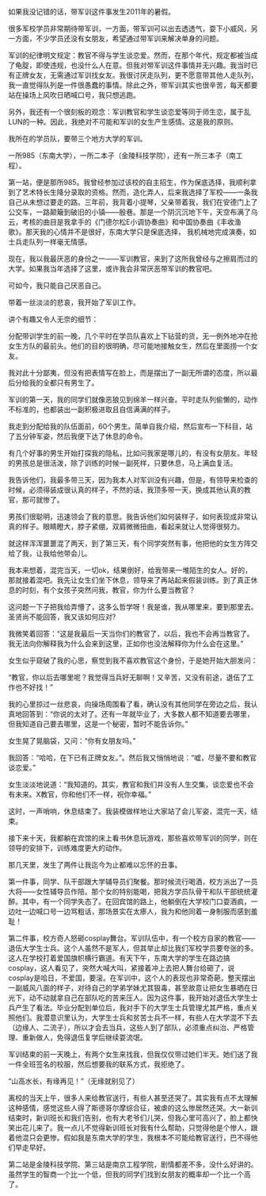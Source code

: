 如果我没记错的话，带军训这件事发生2011年的暑假。

很多军校学员非常期待带军训，一方面，带军训可以出去透透气，耍下小威风，另一方面，不少学员还没有女朋友，希望通过带军训来解决单身的问题。

军训的纪律明文规定：教官不得与学生谈恋爱。然而，在那个年代，规定都被当成了龟腚，即使违规，也没什么人在意。但我对带军训这件事情并无兴趣。我当时已有正牌女友，无需通过军训找女友。我很讨厌走队列，更不愿意带其他人走队列，我一直觉得队列是一件很愚蠢的事情。除此之外，带军训其实也很辛苦，每天都要站在操场上风吹日晒喊口号，我只想逃跑。

另外，我还有一个很刻板的观念：军训教官和学生谈恋爱等同于师生恋，属于乱LUN的一种。因此，我绝对不可能和军训的女生产生感情。这是我的原则。

我所在的学员队，要带三个地方大学的军训。

一所985（东南大学），一所二本子（金陵科技学院），还有一所三本子（南工程）。

第一站，便是那所985。我曾经参加过该校的自主招生，作为保底选择，我顺利拿到了艺术特长生降分录取的资格。然而，造化弄人，后来我选择了军校——一条我自己从未想过要走的路。三年前，我背着小提琴，父亲带着我，我们在安德门上了公交车，一路颠簸到破旧的小镇——殷巷。那是一个阴沉沉地下午，天空布满了乌云，考核的曲目是我拿手的《门德尔松E小调协奏曲》和中国协奏曲《丰收渔歌》。那天我的心情并不是很好，东南大学只是保底选择， 我机械地完成演奏，如士兵走队列一样毫无情感。

现在，我以我最厌恶的身份之一——军训教官，来到了这所我曾经与之擦肩而过的大学。如果我当年选择了这里，或许我会非常厌恶带军训的教官吧。

可如今，我只能自己厌恶自己。

带着一丝淡淡的悲哀，我开始了军训工作。

讲个有趣又令人无奈的细节：

分配带训学生的前一晚，几个平时在学员队喜欢上下钻营的货，无一例外地冲在抢女生方队的最前头。他们的目的很明确，尽可能地接触女生，然后在里面捞一个女友。

我对此十分鄙夷，但没有把表情写在脸上，而是摆出了一副无所谓的态度，所以最后分给我的全都只有男生了。

军训的第一天，我的同学们就像恶狼见到绵羊一样兴奋。平时走队列偷懒的，动作不标准的，也都装出一副积极进取且自信满满的样子。

我走到分配给我的队伍面前，60个男生。简单自我介绍，然后宣布一下科目，站了五分钟军姿，然后我便下达了休息的命令。

有几个好事的男生开始打探我的隐私，比如问我家是哪儿的，有没有女朋友。年轻的男孩总是很活泼，除了训练的时候一副死样，只要休息，马上满血复活。

我告诉他们，我最多带三天，因为我本人对军训没有兴趣，但是，有领导来检查的时候，必须得装成很认真的样子，不然的话，我顶多带一天，换成其他认真的教官，那可就惨了。

男孩们很聪明，迅速领会了我的意思。我告诉他们如何装样子，如何表现成非常认真的样子。眼睛瞪大，脖子紧绷，双肩微微扭曲，看起来就让人觉得很努力。

就这样浑浑噩噩混了两天，到了第三天，有个同学突然有事，他把他的女生方阵交给了我，让我给他带会儿。

我本来想着，混完当天，一切ok，结果倒好，给我带来一堆陌生的女人。好的，那就接着混吧。我先让女生们坐下休息，领导来了再站起来假装训练。到了真正休息的时刻，有个女孩子突然问我，教官，你为什么要当教官？

这问题一下子把我给弄懵了，这多么哲学呀！我是谁，我从哪里来，要到那里去。圣贤尚不能回答，我又该如何应对?

我微笑着回答：“这是我最后一天当你们的教官了，以后，我也不会再当教官了。我无法向你解释我为什么会来到这里，正如你也没法解释你为什么会在这里。”

女生似乎窥破了我的心思，察觉到我不喜欢教官这个身份，于是她开始大胆发问：

“教官，你以后去哪里呢？我觉得当兵好无聊啊！又辛苦，又没有前途，退伍了工作也不好找！”

我的心里掠过一丝悲哀，向操场周围看了看，确认没有其他同学在旁边之后，我认真地回答到：“你说的太对了。还有一年就毕业了，大多数人都不知道要去哪里，但我知道自己要去哪里，这是一个秘密，暂时不能告诉你。”

女生晃了晃脑袋，又问：“你有女朋友吗。”

我回答：“哈哈，在下已有正牌女友。”。然后我又悄悄地说：“嘘，尽量不要和教官谈恋爱。”

女生淡淡地说道：“我知道的。其实，教官和我们并没有人生交集，谈恋爱也不会有未来。X教官，你和他们不一样，祝你幸福。”

这时，一声哨响，休息结束了。我装模做样地让大家站了会儿军姿，混完一天，结束。

接下来十天，我都躺在宾馆的床上看书休息玩游戏，那些喜欢带军训的同学，则在领导的安排下，训练难度更大的动作。

那几天里，发生了两件让我迄今为止都难以忘怀的丑事。

第一件事，同学、队干部跟大学辅导员们聚餐。那时候流行喝酒，校方派出了一员大将——女性辅导员作陪。那个女的特别能喝，把我方学员队骨干和队干部统统灌醉。其中，有一个同学失态了。在回宾馆的路上，他躺倒在大学校门口耍酒疯，一边吐一边喊口号一边骂粗话，那场景实在太瘆人，我为和他同着一身制服而感到羞耻！

第二件事，校方奇人怒砸cosplay舞台。军训队伍中，有一个校方自家的教官——退伍大学生士兵。这个人虽然不是军人，但其举止却比我们军校学员要夸张的多。这人在学校打着爱国旗帜横行霸道。有天下午，东南大学的学生在路边搞cosplay，这人看见了，突然大喊大叫，紧接着冲上去把人舞台给砸了，说cosplay是哈日，不爱国，要滚。在军训中，这个人的表现也非常奇葩，整天摆出一副威风八面的样子，对待自己的学弟学妹尤其狠毒，甚至故意让把女生暴晒在日光下，动不动就拿自己在部队吃的苦来压人。因为这件事，我开始对退伍大学生士兵产生了看法。毕业分配到单位后，我对手下的大学生士兵管理尤其严格，重点关照他们。我潜意识里认为，大学生士兵和贫苦士兵不一样，有些人在大学混不下去（边缘人、二流子），所以才会去当兵，这些人到了部队，必须重点纠治、严格管理、重新做人，免得退伍复学后继续耍流氓。

军训结束的前一天晚上，有两个女生来找我，但我仅仅带过她们半天。她们送了我一件全班签名的校服，然后想要我的联系方式，我拒绝了。

“山高水长，有缘再见！”（无缘就别见了）

离校的当天上午，很多人来给教官送行，有些人甚至还哭了。其实我有点不太理解这种感情，感觉这些人得了斯德哥尔摩综合征，被虐的这么惨居然还哭。大一新训结束时，新训班长和我们告别，也有大老爷们儿哭，但我心里可高兴了，脸上都快笑出花儿来了。我一点儿不觉得新训班长对我有什么帮助，只觉得他是个惨人，跟着他混只会更惨。假如我是东南大学的学生，我根本不可能给教官送行，巴不得他们早走早好。

第二站是金陵科技学院、第三站是南京工程学院，剧情都差不多，没什么好讲的。虽然学生的智商一个比一个低，但我的同学们找到女朋友的概率却一个比一个高了。